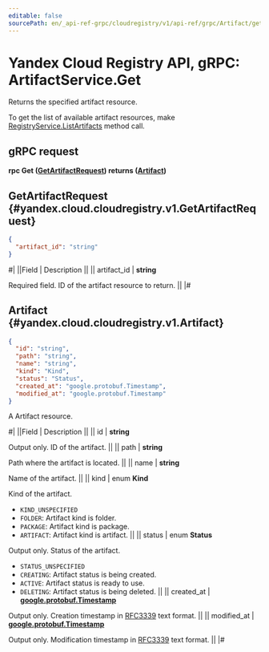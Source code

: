 ```yaml
---
editable: false
sourcePath: en/_api-ref-grpc/cloudregistry/v1/api-ref/grpc/Artifact/get.md
---
```


# Yandex Cloud Registry API, gRPC: ArtifactService.Get

Returns the specified artifact resource.

To get the list of available artifact resources, make [RegistryService.ListArtifacts](/docs/cloud-registry/api-ref/grpc/Registry/listArtifacts#ListArtifacts) method call.

## gRPC request

**rpc Get ([GetArtifactRequest](#yandex.cloud.cloudregistry.v1.GetArtifactRequest)) returns ([Artifact](#yandex.cloud.cloudregistry.v1.Artifact))**

## GetArtifactRequest {#yandex.cloud.cloudregistry.v1.GetArtifactRequest}

```json
{
  "artifact_id": "string"
}
```

#|
||Field | Description ||
|| artifact_id | **string**

Required field. ID of the artifact resource to return. ||
|#

## Artifact {#yandex.cloud.cloudregistry.v1.Artifact}

```json
{
  "id": "string",
  "path": "string",
  "name": "string",
  "kind": "Kind",
  "status": "Status",
  "created_at": "google.protobuf.Timestamp",
  "modified_at": "google.protobuf.Timestamp"
}
```

A Artifact resource.

#|
||Field | Description ||
|| id | **string**

Output only. ID of the artifact. ||
|| path | **string**

Path where the artifact is located. ||
|| name | **string**

Name of the artifact. ||
|| kind | enum **Kind**

Kind of the artifact.

- `KIND_UNSPECIFIED`
- `FOLDER`: Artifact kind is folder.
- `PACKAGE`: Artifact kind is package.
- `ARTIFACT`: Artifact kind is artifact. ||
|| status | enum **Status**

Output only. Status of the artifact.

- `STATUS_UNSPECIFIED`
- `CREATING`: Artifact status is being created.
- `ACTIVE`: Artifact status is ready to use.
- `DELETING`: Artifact status is being deleted. ||
|| created_at | **[google.protobuf.Timestamp](https://developers.google.com/protocol-buffers/docs/reference/google.protobuf#timestamp)**

Output only. Creation timestamp in [RFC3339](https://www.ietf.org/rfc/rfc3339.txt) text format. ||
|| modified_at | **[google.protobuf.Timestamp](https://developers.google.com/protocol-buffers/docs/reference/google.protobuf#timestamp)**

Output only. Modification timestamp in [RFC3339](https://www.ietf.org/rfc/rfc3339.txt) text format. ||
|#